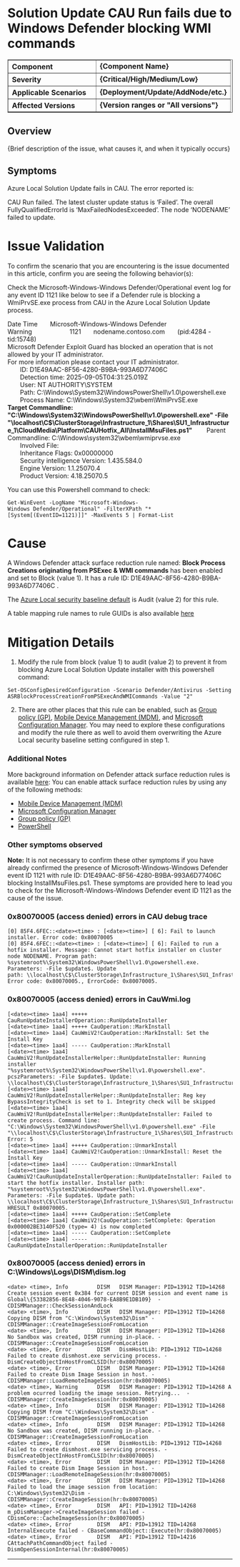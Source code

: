 # Solution Update CAU Run fails due to Windows Defender blocking WMI commands

<table border="1" cellpadding="6" cellspacing="0" style="border-collapse:collapse; margin-bottom:1em;">
  <tr>
    <th style="text-align:left; width: 180px;">Component</th>
    <td><strong>{Component Name}</strong></td>
  </tr>
  <tr>
    <th style="text-align:left; width: 180px;">Severity</th>
    <td><strong>{Critical/High/Medium/Low}</strong></td>
  </tr>
  <tr>
    <th style="text-align:left;">Applicable Scenarios</th>
    <td><strong>{Deployment/Update/AddNode/etc.}</strong></td>
  </tr>
  <tr>
    <th style="text-align:left;">Affected Versions</th>
    <td><strong>{Version ranges or "All versions"}</strong></td>
  </tr>
</table>

## Overview

{Brief description of the issue, what causes it, and when it typically occurs}

## Symptoms

Azure Local Solution Update fails in CAU.  The error reported is:

CAU Run failed. The latest cluster update status is ‘Failed’. The overall FullyQualifiedErrorId is ‘MaxFailedNodesExceeded’. The node ‘NODENAME’ failed to update.

# Issue Validation
To confirm the scenario that you are encountering is the issue documented in this article, confirm you are seeing the following behavior(s):

Check the Microsoft-Windows-Windows Defender/Operational event log for any event ID 1121 like below to see if a Defender rule is blocking a WmiPrvSE.exe process from CAU in the Azure Local Solution Update process.

Date Time  Microsoft-Windows-Windows Defender  Warning      1121  nodename.contoso.com  (pid:4284 - tid:15748)  
Microsoft Defender Exploit Guard has blocked an operation that is not allowed by your IT administrator.  
For more information please contact your IT administrator.  
  ID: D1E49AAC-8F56-4280-B9BA-993A6D77406C  
  Detection time: 2025-09-05T04:31:25.019Z  
  User: NT AUTHORITY\SYSTEM  
  Path: C:\Windows\System32\WindowsPowerShell\v1.0\powershell.exe  
  Process Name: C:\Windows\System32\wbem\WmiPrvSE.exe  
**Target Commandline: "C:\Windows\System32\WindowsPowerShell\v1.0\powershell.exe" -File "\\localhost\C$\ClusterStorage\Infrastructure_1\Shares\SU1_Infrastructure_1\CloudMedia\Platform\CAUHotfix_All\InstallMsuFiles.ps1"** 
  Parent Commandline: C:\Windows\system32\wbem\wmiprvse.exe  
  Involved File:   
  Inheritance Flags: 0x00000000  
  Security intelligence Version: 1.435.584.0  
  Engine Version: 1.1.25070.4  
  Product Version: 4.18.25070.5

You can use this Powershell command to check:
```
Get-WinEvent -LogName "Microsoft-Windows-Windows Defender/Operational" -FilterXPath "*[System[(EventID=1121)]]" -MaxEvents 5 | Format-List
```

# Cause
A Windows Defender attack surface reduction rule named: **Block Process Creations originating from PSExec & WMI commands** has been enabled and set to Block (value 1).  It has a rule ID: D1E49AAC-8F56-4280-B9BA-993A6D77406C .

The [Azure Local security baseline default](https://learn.microsoft.com/azure/azure-local/manage/manage-secure-baseline?view=azloc-2508#view-and-download-security-settings) is Audit (value 2) for this rule.

A table mapping rule names to rule GUIDs is also available [here](https://learn.microsoft.com/defender-endpoint/defender-endpoint-demonstration-attack-surface-reduction-rules#test-files)

# Mitigation Details

1. Modify the rule from block (value 1) to audit (value 2) to prevent it from blocking Azure Local Solution Update installer with this powershell command:

```
Set-OSConfigDesiredConfiguration -Scenario Defender/Antivirus -Setting ASRBlockProcessCreationFromPSExecAndWMICommands -Value "2"
```
2. There are other places that this rule can be enabled, such as [Group policy (GP)](https://learn.microsoft.com/defender-endpoint/enable-attack-surface-reduction#group-policy "https://learn.microsoft.com/defender-endpoint/enable-attack-surface-reduction#group-policy"), [Mobile Device Management (MDM)](https://learn.microsoft.com/defender-endpoint/enable-attack-surface-reduction#mdm "https://learn.microsoft.com/defender-endpoint/enable-attack-surface-reduction#mdm"), and [Microsoft Configuration Manager](https://learn.microsoft.com/defender-endpoint/enable-attack-surface-reduction#microsoft-configuration-manager "https://learn.microsoft.com/defender-endpoint/enable-attack-surface-reduction#microsoft-configuration-manager").  You may need to explore these configurations and modify the rule there as well to avoid them overwriting the Azure Local security baseline setting configured in step 1.

### **Additional Notes**
More background information on Defender attack surface reduction rules is available [here](https://learn.microsoft.com/defender-endpoint/enable-attack-surface-reduction "https://learn.microsoft.com/defender-endpoint/enable-attack-surface-reduction"):
You can enable attack surface reduction rules by using any of the following methods:

*   [Mobile Device Management (MDM)](https://learn.microsoft.com/defender-endpoint/enable-attack-surface-reduction#mdm "https://learn.microsoft.com/defender-endpoint/enable-attack-surface-reduction#mdm")
*   [Microsoft Configuration Manager](https://learn.microsoft.com/defender-endpoint/enable-attack-surface-reduction#microsoft-configuration-manager "https://learn.microsoft.com/defender-endpoint/enable-attack-surface-reduction#microsoft-configuration-manager")
*   [Group policy (GP)](https://learn.microsoft.com/defender-endpoint/enable-attack-surface-reduction#group-policy "https://learn.microsoft.com/defender-endpoint/enable-attack-surface-reduction#group-policy")
*   [PowerShell](https://learn.microsoft.com/defender-endpoint/enable-attack-surface-reduction#powershell "https://learn.microsoft.com/defender-endpoint/enable-attack-surface-reduction#powershell")


### **Other symptoms observed**
**Note:**  It is not necessary to confirm these other symptoms if you have already confirmed the presence of Microsoft-Windows-Windows Defender event ID 1121 with rule ID: D1E49AAC-8F56-4280-B9BA-993A6D77406C blocking InstallMsuFiles.ps1.  These symptoms are provided here to lead you to check for the Microsoft-Windows-Windows Defender event ID 1121 as the cause of the issue.

### 0x80070005 (access denied) errors in CAU debug trace
```
[0] 85F4.6FEC::<date><time> : [<date><time>] [ 6]: Fail to launch installer. Error code: 0x80070005
[0] 85F4.6FEC::<date><time> : [<date><time>] [ 6]: Failed to run a hotfix installer. Message: Cannot start hotfix installer on cluster node NODENAME. Program path: %systemroot%\System32\WindowsPowerShell\v1.0\powershell.exe. Parameters: -File $update$. Update path: \\localhost\C$\ClusterStorage\Infrastructure_1\Shares\SU1_Infrastructure_1\CloudMedia\Platform\CAUHotfix_All\InstallMsuFiles.ps1. Error code: 0x80070005., ErrorCode: 0x80070005.
```

### 0x80070005 (access denied) errors in CauWmi.log
```
[<date><time> 1aa4] +++++ CauRunUpdateInstallerOperation::RunUpdateInstaller 
[<date><time> 1aa4] +++++ CauOperation::MarkInstall 
[<date><time> 1aa4] CauWmiV2!CauOperation::MarkInstall: Set the Install Key
[<date><time> 1aa4] ----- CauOperation::MarkInstall 
[<date><time> 1aa4] CauWmiV2!RunUpdateInstallerHelper::RunUpdateInstaller: Running installer "%systemroot%\System32\WindowsPowerShell\v1.0\powershell.exe". pcszParameters: -File $update$. Update: \\localhost\C$\ClusterStorage\Infrastructure_1\Shares\SU1_Infrastructure_1\CloudMedia\Platform\CAUHotfix_All\InstallMsuFiles.ps1
[<date><time> 1aa4] CauWmiV2!RunUpdateInstallerHelper::RunUpdateInstaller: Reg key BypassIntegrityCheck is set to 1. Integrity check will be skipped
[<date><time> 1aa4] CauWmiV2!RunUpdateInstallerHelper::RunUpdateInstaller: Failed to create process. Command line: "C:\Windows\System32\WindowsPowerShell\v1.0\powershell.exe" -File "\\localhost\C$\ClusterStorage\Infrastructure_1\Shares\SU1_Infrastructure_1\CloudMedia\Platform\CAUHotfix_All\InstallMsuFiles.ps1". Error: 5
[<date><time> 1aa4] +++++ CauOperation::UnmarkInstall 
[<date><time> 1aa4] CauWmiV2!CauOperation::UnmarkInstall: Reset the Install Key
[<date><time> 1aa4] ----- CauOperation::UnmarkInstall 
[<date><time> 1aa4] CauWmiV2!CauRunUpdateInstallerOperation::RunUpdateInstaller: Failed to start the hotfix installer. Installer path: "%systemroot%\System32\WindowsPowerShell\v1.0\powershell.exe". Parameters: -File $update$. Update path: \\localhost\C$\ClusterStorage\Infrastructure_1\Shares\SU1_Infrastructure_1\CloudMedia\Platform\CAUHotfix_All\InstallMsuFiles.ps1. HRESULT 0x80070005.
[<date><time> 1aa4] +++++ CauOperation::SetComplete 
[<date><time> 1aa4] CauWmiV2!CauOperation::SetComplete: Operation 0x000002BE3140F520 (type= 4) is now completed
[<date><time> 1aa4] ----- CauOperation::SetComplete 
[<date><time> 1aa4] ----- CauRunUpdateInstallerOperation::RunUpdateInstaller 
```

### 0x80070005 (access denied) errors in C:\Windows\Logs\DISM\dism.log

```
<date> <time>, Info         DISM   DISM Manager: PID=13912 TID=14268 Create session event 0x384 for current DISM session and event name is Global\{53382856-8E48-4046-9078-EA8B9E1DB109}  - CDISMManager::CheckSessionAndLock
<date> <time>, Info         DISM   DISM Manager: PID=13912 TID=14268 Copying DISM from "C:\Windows\System32\Dism" - CDISMManager::CreateImageSessionFromLocation
<date> <time>, Info         DISM   DISM Manager: PID=13912 TID=14268 No Sandbox was created, DISM running in-place. - CDISMManager::CreateImageSessionFromLocation
<date> <time>, Error        DISM   DismHostLib: PID=13912 TID=14268 Failed to create dismhost.exe servicing process. - DismCreateObjectInHostFromCLSID(hr:0x80070005)
<date> <time>, Error        DISM   DISM Manager: PID=13912 TID=14268 Failed to create Dism Image Session in host. - CDISMManager::LoadRemoteImageSession(hr:0x80070005)
<date> <time>, Warning      DISM   DISM Manager: PID=13912 TID=14268 A problem ocurred loading the image session. Retrying...  - CDISMManager::CreateImageSession(hr:0x80070005)
<date> <time>, Info         DISM   DISM Manager: PID=13912 TID=14268 Copying DISM from "C:\Windows\System32\Dism" - CDISMManager::CreateImageSessionFromLocation
<date> <time>, Info         DISM   DISM Manager: PID=13912 TID=14268 No Sandbox was created, DISM running in-place. - CDISMManager::CreateImageSessionFromLocation
<date> <time>, Error        DISM   DismHostLib: PID=13912 TID=14268 Failed to create dismhost.exe servicing process. - DismCreateObjectInHostFromCLSID(hr:0x80070005)
<date> <time>, Error        DISM   DISM Manager: PID=13912 TID=14268 Failed to create Dism Image Session in host. - CDISMManager::LoadRemoteImageSession(hr:0x80070005)
<date> <time>, Error        DISM   DISM Manager: PID=13912 TID=14268 Failed to load the image session from location: C:\Windows\System32\Dism - CDISMManager::CreateImageSession(hr:0x80070005)
<date> <time>, Error        DISM   API: PID=13912 TID=14268 m_pDismManager->CreateImageSession failed - CDismCore::CacheImageSession(hr:0x80070005)
<date> <time>, Error        DISM   API: PID=13912 TID=14268 InternalExecute failed - CBaseCommandObject::Execute(hr:0x80070005)
<date> <time>, Error        DISM   API: PID=13912 TID=14216 CAttachPathCommandObject failed - DismOpenSessionInternal(hr:0x80070005)
```


---
